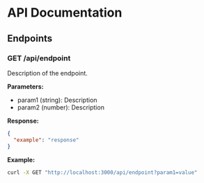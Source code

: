 # API Documentation

## Endpoints

### GET /api/endpoint
Description of the endpoint.

**Parameters:**
- param1 (string): Description
- param2 (number): Description

**Response:**
```json
{
  "example": "response"
}
```

**Example:**
```bash
curl -X GET "http://localhost:3000/api/endpoint?param1=value"
```
